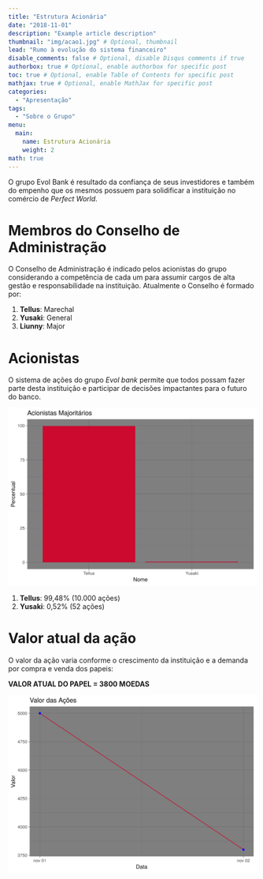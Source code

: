 ```yaml
---
title: "Estrutura Acionária"
date: "2018-11-01"
description: "Example article description"
thumbnail: "img/acao1.jpg" # Optional, thumbnail
lead: "Rumo à evolução do sistema financeiro"
disable_comments: false # Optional, disable Disqus comments if true
authorbox: true # Optional, enable authorbox for specific post
toc: true # Optional, enable Table of Contents for specific post
mathjax: true # Optional, enable MathJax for specific post
categories:
  - "Apresentação"
tags:
  - "Sobre o Grupo"
menu:
  main:
    name: Estrutura Acionária
    weight: 2
math: true
---
```




O grupo Evol Bank é resultado da confiança de seus investidores e também do
empenho que os mesmos possuem para solidificar a instituição no comércio de
*Perfect World*.
<!--more-->

# Membros do Conselho de Administração

O Conselho de Administração é indicado pelos acionistas do grupo considerando a competência de cada um para assumir cargos de alta gestão e responsabilidade na instituição. Atualmente o Conselho é formado por:

1. **Tellus**: Marechal
2. **Yusaki**: General
3. **Liunny**: Major

# Acionistas

O sistema de ações do grupo *Evol bank* permite que todos possam fazer parte desta instituição e participar de decisões impactantes para o futuro do banco.



![](/img/acionistas.png)

1. **Tellus**: 99,48% (10.000 ações)
2. **Yusaki**: 0,52% (52 ações)

# Valor atual da ação

O valor da ação varia conforme o crescimento da instituição e a demanda por compra e venda dos papeis:

**VALOR ATUAL DO PAPEL = 3800 MOEDAS**



![](/img/valor.png)
